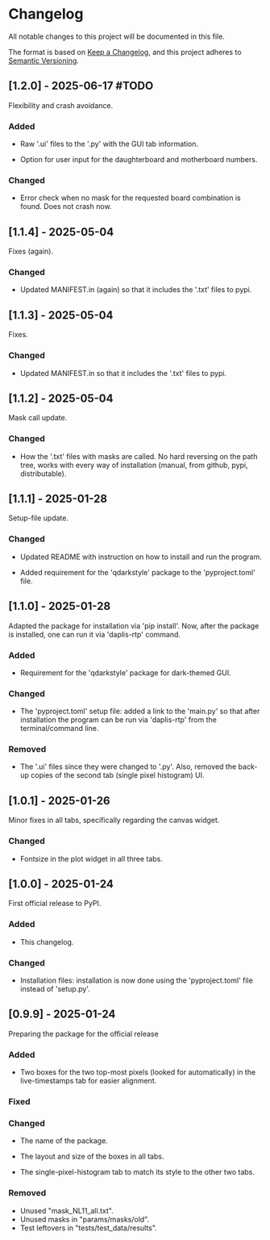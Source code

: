 # Changelog

All notable changes to this project will be documented in this file.

The format is based on [Keep a Changelog](https://keepachangelog.com/en/1.1.0/),
and this project adheres to [Semantic Versioning](https://semver.org/spec/v2.0.0.html).

## [1.2.0] - 2025-06-17 #TODO

Flexibility and crash avoidance.

### Added

- Raw '.ui' files to the '.py' with the GUI tab information.

- Option for user input for the daughterboard and motherboard numbers.

### Changed

- Error check when no mask for the requested board combination is found. Does not crash now.

## [1.1.4] - 2025-05-04

Fixes (again).

### Changed

- Updated MANIFEST.in (again) so that it includes the '.txt' files to pypi.

## [1.1.3] - 2025-05-04

Fixes.

### Changed

- Updated MANIFEST.in so that it includes the '.txt' files to pypi.

## [1.1.2] - 2025-05-04

Mask call update.

### Changed

- How the '.txt' files with masks are called. No hard reversing on the path tree, works with every way of installation (manual, from github, pypi, distributable).

## [1.1.1] - 2025-01-28

Setup-file update.

### Changed

- Updated README with instruction on how to install and run the program.

- Added requirement for the 'qdarkstyle' package to the 'pyproject.toml' 
file.

## [1.1.0] - 2025-01-28

Adapted the package for installation via 'pip install'. Now, after
the package is installed, one can run it via 'daplis-rtp' command.

### Added

- Requirement for the 'qdarkstyle' package for dark-themed GUI.

### Changed

- The 'pyproject.toml' setup file: added a link to the 'main.py' so that
after installation the program can be run via 'daplis-rtp' from the 
terminal/command line.

### Removed

- The '.ui' files since they were changed to '.py'. Also, removed the
back-up copies of the second tab (single pixel histogram) UI.

## [1.0.1] - 2025-01-26

Minor fixes in all tabs, specifically regarding the canvas widget.

### Changed

- Fontsize in the plot widget in all three tabs.

## [1.0.0] - 2025-01-24

First official release to PyPI.

### Added

- This changelog.

### Changed

- Installation files: installation is now done using the 'pyproject.toml' 
file instead of 'setup.py'.

## [0.9.9] - 2025-01-24

Preparing the package for the official release

### Added

- Two boxes for the two top-most pixels (looked for automatically) in 
the live-timestamps tab for easier alignment.

### Fixed

### Changed

- The name of the package.

- The layout and size of the boxes in all tabs.

- The single-pixel-histogram tab to match its style to the other
two tabs.

### Removed

- Unused "mask_NL11_all.txt".
- Unused masks in "params/masks/old".
- Test leftovers in "tests/test_data/results".
